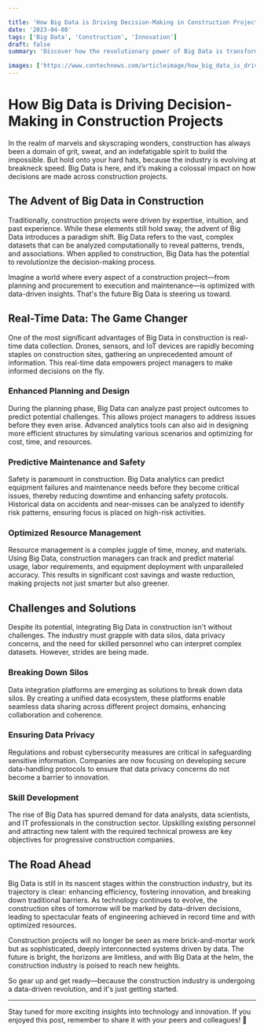 ```yaml
---

title: 'How Big Data is Driving Decision-Making in Construction Projects'
date: '2023-04-08'
tags: ['Big Data', 'Construction', 'Innovation']
draft: false
summary: 'Discover how the revolutionary power of Big Data is transforming decision-making processes in the construction industry, leading to smarter, more efficient, and safer projects.'

images: ['https://www.contechnews.com/articleimage/how_big_data_is_driving_decision_making_in_construction_projects.webp']
---
```


# How Big Data is Driving Decision-Making in Construction Projects

In the realm of marvels and skyscraping wonders, construction has always been a domain of grit, sweat, and an indefatigable spirit to build the impossible. But hold onto your hard hats, because the industry is evolving at breakneck speed. Big Data is here, and it’s making a colossal impact on how decisions are made across construction projects.

## The Advent of Big Data in Construction

Traditionally, construction projects were driven by expertise, intuition, and past experience. While these elements still hold sway, the advent of Big Data introduces a paradigm shift. Big Data refers to the vast, complex datasets that can be analyzed computationally to reveal patterns, trends, and associations. When applied to construction, Big Data has the potential to revolutionize the decision-making process.

Imagine a world where every aspect of a construction project—from planning and procurement to execution and maintenance—is optimized with data-driven insights. That's the future Big Data is steering us toward.

## Real-Time Data: The Game Changer

One of the most significant advantages of Big Data in construction is real-time data collection. Drones, sensors, and IoT devices are rapidly becoming staples on construction sites, gathering an unprecedented amount of information. This real-time data empowers project managers to make informed decisions on the fly.

### Enhanced Planning and Design

During the planning phase, Big Data can analyze past project outcomes to predict potential challenges. This allows project managers to address issues before they even arise. Advanced analytics tools can also aid in designing more efficient structures by simulating various scenarios and optimizing for cost, time, and resources.

### Predictive Maintenance and Safety

Safety is paramount in construction. Big Data analytics can predict equipment failures and maintenance needs before they become critical issues, thereby reducing downtime and enhancing safety protocols. Historical data on accidents and near-misses can be analyzed to identify risk patterns, ensuring focus is placed on high-risk activities.

### Optimized Resource Management

Resource management is a complex juggle of time, money, and materials. Using Big Data, construction managers can track and predict material usage, labor requirements, and equipment deployment with unparalleled accuracy. This results in significant cost savings and waste reduction, making projects not just smarter but also greener.

## Challenges and Solutions

Despite its potential, integrating Big Data in construction isn't without challenges. The industry must grapple with data silos, data privacy concerns, and the need for skilled personnel who can interpret complex datasets. However, strides are being made.

### Breaking Down Silos

Data integration platforms are emerging as solutions to break down data silos. By creating a unified data ecosystem, these platforms enable seamless data sharing across different project domains, enhancing collaboration and coherence.

### Ensuring Data Privacy

Regulations and robust cybersecurity measures are critical in safeguarding sensitive information. Companies are now focusing on developing secure data-handling protocols to ensure that data privacy concerns do not become a barrier to innovation.

### Skill Development

The rise of Big Data has spurred demand for data analysts, data scientists, and IT professionals in the construction sector. Upskilling existing personnel and attracting new talent with the required technical prowess are key objectives for progressive construction companies.

## The Road Ahead

Big Data is still in its nascent stages within the construction industry, but its trajectory is clear: enhancing efficiency, fostering innovation, and breaking down traditional barriers. As technology continues to evolve, the construction sites of tomorrow will be marked by data-driven decisions, leading to spectacular feats of engineering achieved in record time and with optimized resources.

Construction projects will no longer be seen as mere brick-and-mortar work but as sophisticated, deeply interconnected systems driven by data. The future is bright, the horizons are limitless, and with Big Data at the helm, the construction industry is poised to reach new heights.

So gear up and get ready—because the construction industry is undergoing a data-driven revolution, and it's just getting started. 

---

Stay tuned for more exciting insights into technology and innovation. If you enjoyed this post, remember to share it with your peers and colleagues! 🚀